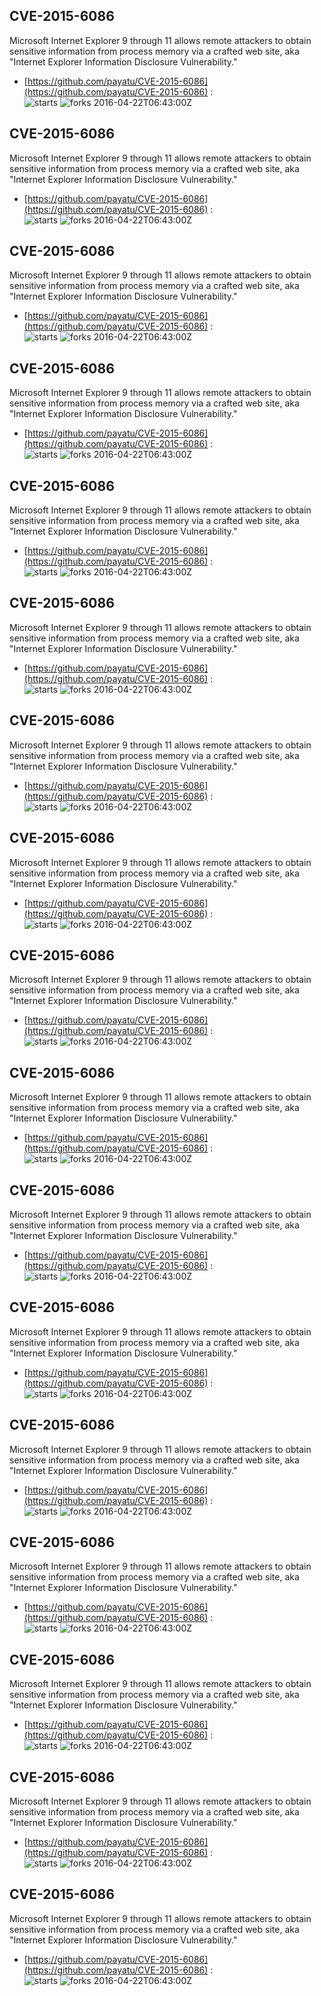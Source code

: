 ## CVE-2015-6086
 Microsoft Internet Explorer 9 through 11 allows remote attackers to obtain sensitive information from process memory via a crafted web site, aka "Internet Explorer Information Disclosure Vulnerability."

- [https://github.com/payatu/CVE-2015-6086](https://github.com/payatu/CVE-2015-6086) :  
![starts](https://img.shields.io/github/stars/payatu/CVE-2015-6086.svg) 
![forks](https://img.shields.io/github/forks/payatu/CVE-2015-6086.svg) 
2016-04-22T06:43:00Z

## CVE-2015-6086
 Microsoft Internet Explorer 9 through 11 allows remote attackers to obtain sensitive information from process memory via a crafted web site, aka "Internet Explorer Information Disclosure Vulnerability."

- [https://github.com/payatu/CVE-2015-6086](https://github.com/payatu/CVE-2015-6086) :  
![starts](https://img.shields.io/github/stars/payatu/CVE-2015-6086.svg) 
![forks](https://img.shields.io/github/forks/payatu/CVE-2015-6086.svg) 
2016-04-22T06:43:00Z

## CVE-2015-6086
 Microsoft Internet Explorer 9 through 11 allows remote attackers to obtain sensitive information from process memory via a crafted web site, aka "Internet Explorer Information Disclosure Vulnerability."

- [https://github.com/payatu/CVE-2015-6086](https://github.com/payatu/CVE-2015-6086) :  
![starts](https://img.shields.io/github/stars/payatu/CVE-2015-6086.svg) 
![forks](https://img.shields.io/github/forks/payatu/CVE-2015-6086.svg) 
2016-04-22T06:43:00Z

## CVE-2015-6086
 Microsoft Internet Explorer 9 through 11 allows remote attackers to obtain sensitive information from process memory via a crafted web site, aka "Internet Explorer Information Disclosure Vulnerability."

- [https://github.com/payatu/CVE-2015-6086](https://github.com/payatu/CVE-2015-6086) :  
![starts](https://img.shields.io/github/stars/payatu/CVE-2015-6086.svg) 
![forks](https://img.shields.io/github/forks/payatu/CVE-2015-6086.svg) 
2016-04-22T06:43:00Z

## CVE-2015-6086
 Microsoft Internet Explorer 9 through 11 allows remote attackers to obtain sensitive information from process memory via a crafted web site, aka "Internet Explorer Information Disclosure Vulnerability."

- [https://github.com/payatu/CVE-2015-6086](https://github.com/payatu/CVE-2015-6086) :  
![starts](https://img.shields.io/github/stars/payatu/CVE-2015-6086.svg) 
![forks](https://img.shields.io/github/forks/payatu/CVE-2015-6086.svg) 
2016-04-22T06:43:00Z

## CVE-2015-6086
 Microsoft Internet Explorer 9 through 11 allows remote attackers to obtain sensitive information from process memory via a crafted web site, aka "Internet Explorer Information Disclosure Vulnerability."

- [https://github.com/payatu/CVE-2015-6086](https://github.com/payatu/CVE-2015-6086) :  
![starts](https://img.shields.io/github/stars/payatu/CVE-2015-6086.svg) 
![forks](https://img.shields.io/github/forks/payatu/CVE-2015-6086.svg) 
2016-04-22T06:43:00Z

## CVE-2015-6086
 Microsoft Internet Explorer 9 through 11 allows remote attackers to obtain sensitive information from process memory via a crafted web site, aka "Internet Explorer Information Disclosure Vulnerability."

- [https://github.com/payatu/CVE-2015-6086](https://github.com/payatu/CVE-2015-6086) :  
![starts](https://img.shields.io/github/stars/payatu/CVE-2015-6086.svg) 
![forks](https://img.shields.io/github/forks/payatu/CVE-2015-6086.svg) 
2016-04-22T06:43:00Z

## CVE-2015-6086
 Microsoft Internet Explorer 9 through 11 allows remote attackers to obtain sensitive information from process memory via a crafted web site, aka "Internet Explorer Information Disclosure Vulnerability."

- [https://github.com/payatu/CVE-2015-6086](https://github.com/payatu/CVE-2015-6086) :  
![starts](https://img.shields.io/github/stars/payatu/CVE-2015-6086.svg) 
![forks](https://img.shields.io/github/forks/payatu/CVE-2015-6086.svg) 
2016-04-22T06:43:00Z

## CVE-2015-6086
 Microsoft Internet Explorer 9 through 11 allows remote attackers to obtain sensitive information from process memory via a crafted web site, aka "Internet Explorer Information Disclosure Vulnerability."

- [https://github.com/payatu/CVE-2015-6086](https://github.com/payatu/CVE-2015-6086) :  
![starts](https://img.shields.io/github/stars/payatu/CVE-2015-6086.svg) 
![forks](https://img.shields.io/github/forks/payatu/CVE-2015-6086.svg) 
2016-04-22T06:43:00Z

## CVE-2015-6086
 Microsoft Internet Explorer 9 through 11 allows remote attackers to obtain sensitive information from process memory via a crafted web site, aka "Internet Explorer Information Disclosure Vulnerability."

- [https://github.com/payatu/CVE-2015-6086](https://github.com/payatu/CVE-2015-6086) :  
![starts](https://img.shields.io/github/stars/payatu/CVE-2015-6086.svg) 
![forks](https://img.shields.io/github/forks/payatu/CVE-2015-6086.svg) 
2016-04-22T06:43:00Z

## CVE-2015-6086
 Microsoft Internet Explorer 9 through 11 allows remote attackers to obtain sensitive information from process memory via a crafted web site, aka "Internet Explorer Information Disclosure Vulnerability."

- [https://github.com/payatu/CVE-2015-6086](https://github.com/payatu/CVE-2015-6086) :  
![starts](https://img.shields.io/github/stars/payatu/CVE-2015-6086.svg) 
![forks](https://img.shields.io/github/forks/payatu/CVE-2015-6086.svg) 
2016-04-22T06:43:00Z

## CVE-2015-6086
 Microsoft Internet Explorer 9 through 11 allows remote attackers to obtain sensitive information from process memory via a crafted web site, aka "Internet Explorer Information Disclosure Vulnerability."

- [https://github.com/payatu/CVE-2015-6086](https://github.com/payatu/CVE-2015-6086) :  
![starts](https://img.shields.io/github/stars/payatu/CVE-2015-6086.svg) 
![forks](https://img.shields.io/github/forks/payatu/CVE-2015-6086.svg) 
2016-04-22T06:43:00Z

## CVE-2015-6086
 Microsoft Internet Explorer 9 through 11 allows remote attackers to obtain sensitive information from process memory via a crafted web site, aka "Internet Explorer Information Disclosure Vulnerability."

- [https://github.com/payatu/CVE-2015-6086](https://github.com/payatu/CVE-2015-6086) :  
![starts](https://img.shields.io/github/stars/payatu/CVE-2015-6086.svg) 
![forks](https://img.shields.io/github/forks/payatu/CVE-2015-6086.svg) 
2016-04-22T06:43:00Z

## CVE-2015-6086
 Microsoft Internet Explorer 9 through 11 allows remote attackers to obtain sensitive information from process memory via a crafted web site, aka "Internet Explorer Information Disclosure Vulnerability."

- [https://github.com/payatu/CVE-2015-6086](https://github.com/payatu/CVE-2015-6086) :  
![starts](https://img.shields.io/github/stars/payatu/CVE-2015-6086.svg) 
![forks](https://img.shields.io/github/forks/payatu/CVE-2015-6086.svg) 
2016-04-22T06:43:00Z

## CVE-2015-6086
 Microsoft Internet Explorer 9 through 11 allows remote attackers to obtain sensitive information from process memory via a crafted web site, aka "Internet Explorer Information Disclosure Vulnerability."

- [https://github.com/payatu/CVE-2015-6086](https://github.com/payatu/CVE-2015-6086) :  
![starts](https://img.shields.io/github/stars/payatu/CVE-2015-6086.svg) 
![forks](https://img.shields.io/github/forks/payatu/CVE-2015-6086.svg) 
2016-04-22T06:43:00Z

## CVE-2015-6086
 Microsoft Internet Explorer 9 through 11 allows remote attackers to obtain sensitive information from process memory via a crafted web site, aka "Internet Explorer Information Disclosure Vulnerability."

- [https://github.com/payatu/CVE-2015-6086](https://github.com/payatu/CVE-2015-6086) :  
![starts](https://img.shields.io/github/stars/payatu/CVE-2015-6086.svg) 
![forks](https://img.shields.io/github/forks/payatu/CVE-2015-6086.svg) 
2016-04-22T06:43:00Z

## CVE-2015-6086
 Microsoft Internet Explorer 9 through 11 allows remote attackers to obtain sensitive information from process memory via a crafted web site, aka "Internet Explorer Information Disclosure Vulnerability."

- [https://github.com/payatu/CVE-2015-6086](https://github.com/payatu/CVE-2015-6086) :  
![starts](https://img.shields.io/github/stars/payatu/CVE-2015-6086.svg) 
![forks](https://img.shields.io/github/forks/payatu/CVE-2015-6086.svg) 
2016-04-22T06:43:00Z

